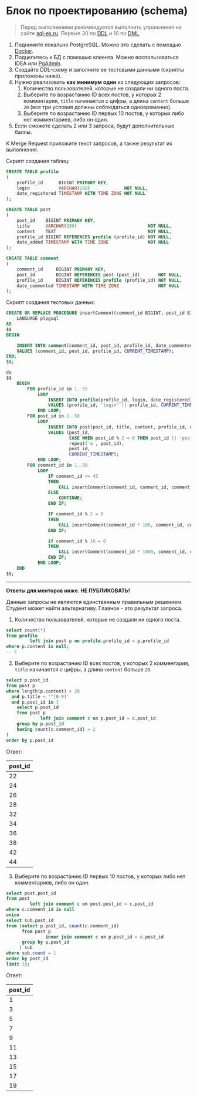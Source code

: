 # Блок по проектированию (schema)

> Перед выполнением рекомендуется выполнить упражнения на сайте [sql-ex.ru](https://sql-ex.ru/). Первые 30 по [DDL](https://sql-ex.ru/learn_exercises.php?LN=1) и 10 по [DML](https://sql-ex.ru/dmlexercises.php?N=1)


1. Поднимите локально PostgreSQL. Можно это сделать с помощью [Docker](https://hub.docker.com/_/postgres).
2. Подцепитесь к БД с помощью клиента. Можно воспользоваться IDEA или [PgAdmin](https://www.pgadmin.org/).
3. Создайте DDL-схему и заполните ее тестовыми данными (скрипты приложены ниже).
4. Нужно реализовать **как минимум** **один** из следующих запросов:
    1. Количество пользователей, которые не создали ни одного поста.
    2. Выберите по возрастанию ID всех постов, у которых 2 комментария, `title` начинается с цифры, а длина `content` больше `20` (все три условия должны соблюдаться одновременно).
    3. Выберите по возрастанию ID первых 10 постов, у которых либо нет комментариев, либо он один.
5. Если сможете сделать 2 или 3 запроса, будут дополнительные баллы.

К Merge Request приложите текст запросов, а также результат их выполнения.

Скрипт создания таблиц:

```sql
CREATE TABLE profile
(
    profile_id      BIGINT PRIMARY KEY,
    login           VARCHAR(200)             NOT NULL,
    date_registered TIMESTAMP WITH TIME ZONE NOT NULL
);

CREATE TABLE post
(
    post_id    BIGINT PRIMARY KEY,
    title      VARCHAR(200)                           NOT NULL,
    content    TEXT                                   NOT NULL,
    profile_id BIGINT REFERENCES profile (profile_id) NOT NULL,
    date_added TIMESTAMP WITH TIME ZONE               NOT NULL
);

CREATE TABLE comment
(
    comment_id     BIGINT PRIMARY KEY,
    post_id        BIGINT REFERENCES post (post_id)       NOT NULL,
    profile_id     BIGINT REFERENCES profile (profile_id) NOT NULL,
    date_commented TIMESTAMP WITH TIME ZONE               NOT NULL
);
```

Скрипт создания тестовых данных:

```sql
CREATE OR REPLACE PROCEDURE insertComment(comment_id BIGINT, post_id BIGINT, profile_id BIGINT)
    LANGUAGE plpgsql
AS
$$
BEGIN

    INSERT INTO comment(comment_id, post_id, profile_id, date_commented)
    VALUES (comment_id, post_id, profile_id, CURRENT_TIMESTAMP);
END;
$$;

do
$$
    BEGIN
        FOR profile_id in 1..55
            LOOP
                INSERT INTO profile(profile_id, login, date_registered)
                VALUES (profile_id, 'login' || profile_id, CURRENT_TIMESTAMP);
            END LOOP;
        FOR post_id in 1..50
            LOOP
                INSERT INTO post(post_id, title, content, profile_id, date_added)
                VALUES (post_id,
                        CASE WHEN post_id % 2 = 0 THEN post_id || 'post' ELSE 'post' || post_id END,
                        repeat('a', post_id),
                        post_id,
                        CURRENT_TIMESTAMP);
            END LOOP;
        FOR comment_id in 1..50
            LOOP
                IF comment_id <= 45
                THEN
                    CALL insertComment(comment_id, comment_id, comment_id);
                ELSE
                    CONTINUE;
                END IF;

                IF comment_id % 2 = 0
                THEN
                    CALL insertComment(comment_id * 100, comment_id, comment_id);
                END IF;

                if comment_id % 10 = 0
                THEN
                    CALL insertComment(comment_id * 1000, comment_id, comment_id);
                END IF;
            END LOOP;
    END
$$;
```

---

**Ответы для менторов ниже. НЕ ПУБЛИКОВАТЬ!**

Данные запросы не являются единственным правильным решением. Студент может найти альтернативу. Главное - это результат запроса.

1. Количество пользователей, которые не создали ни одного поста.

```sql
select count(*)
from profile
         left join post p on profile.profile_id = p.profile_id
where p.content is null;
-- 5
```

2. Выберите по возрастанию ID всех постов, у которых 2 комментария, `title` начинается с цифры, а длина `content` больше `20`.

```sql
select p.post_id
from post p
where length(p.content) > 20
  and p.title ~ '^[0-9]'
  and p.post_id in (
    select p.post_id
    from post p
             left join comment c on p.post_id = c.post_id
    group by p.post_id
    having count(c.comment_id) = 2
)
order by p.post_id
```

Ответ:

| post\_id |
|:---------|
| 22       |
| 24       |
| 26       |
| 28       |
| 32       |
| 34       |
| 36       |
| 38       |
| 42       |
| 44       |

3. Выберите по возрастанию ID первых 10 постов, у которых либо нет комментариев, либо он один. 

```sql
select post.post_id
from post
         left join comment c on post.post_id = c.post_id
where c.comment_id is null
union
select sub.post_id
from (select p.post_id, count(c.comment_id)
      from post p
               inner join comment c on p.post_id = c.post_id
      group by p.post_id
     ) sub
where sub.count = 1
order by post_id
limit 10;
```

Ответ:

| post\_id |
| :--- |
| 1 |
| 3 |
| 5 |
| 7 |
| 9 |
| 11 |
| 13 |
| 15 |
| 17 |
| 19 |
